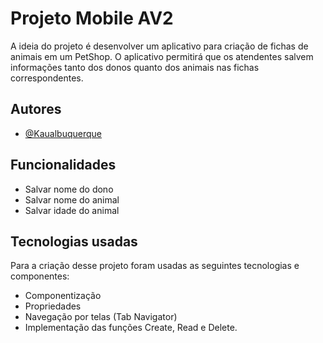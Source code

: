 # Projeto Mobile AV2

A ideia do projeto é desenvolver um aplicativo para criação de fichas de animais em um PetShop. 
O aplicativo permitirá que os atendentes salvem informações tanto dos donos quanto dos animais nas fichas correspondentes.


## Autores

- [@Kaualbuquerque](https://www.github.com/Kaualbuquerque)


## Funcionalidades

- Salvar nome do dono
- Salvar nome do animal
- Salvar idade do animal

## Tecnologias usadas
Para a criação desse projeto foram usadas as seguintes tecnologias e componentes:
- Componentização
- Propriedades
- Navegação por telas (Tab Navigator)
- Implementação das funções Create, Read e Delete.
